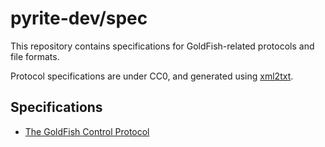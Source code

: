 # pyrite-dev/spec

This repository contains specifications for GoldFish-related protocols and file formats.

Protocol specifications are under CC0, and generated using [xml2txt](https://github.com/pyrite-dev/xml2txt).

## Specifications

 - [The GoldFish Control Protocol](/doc/control.txt)
